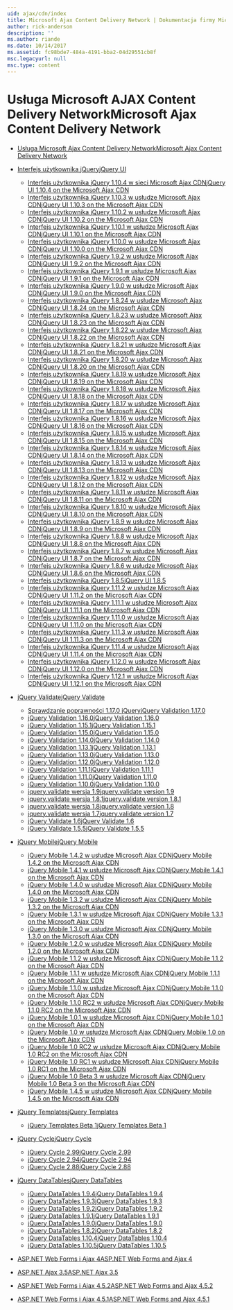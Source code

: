 ```yaml
---
uid: ajax/cdn/index
title: Microsoft Ajax Content Delivery Network | Dokumentacja firmy Microsoft
author: rick-anderson
description: ''
ms.author: riande
ms.date: 10/14/2017
ms.assetid: fc98bde7-484a-4191-bba2-04d29551cb8f
msc.legacyurl: null
msc.type: content
---
```

<a name="microsoft-ajax-content-delivery-network"></a><span data-ttu-id="4e0ae-102">Usługa Microsoft AJAX Content Delivery Network</span><span class="sxs-lookup"><span data-stu-id="4e0ae-102">Microsoft Ajax Content Delivery Network</span></span>
====================
- [<span data-ttu-id="4e0ae-103">Usługa Microsoft Ajax Content Delivery Network</span><span class="sxs-lookup"><span data-stu-id="4e0ae-103">Microsoft Ajax Content Delivery Network</span></span>](overview.md)
- [<span data-ttu-id="4e0ae-104">Interfejs użytkownika jQuery</span><span class="sxs-lookup"><span data-stu-id="4e0ae-104">jQuery UI</span></span>](jquery-ui/index.md)

    - [<span data-ttu-id="4e0ae-105">Interfejs użytkownika jQuery 1.10.4 w sieci Microsoft Ajax CDN</span><span class="sxs-lookup"><span data-stu-id="4e0ae-105">jQuery UI 1.10.4 on the Microsoft Ajax CDN</span></span>](jquery-ui/cdnjqueryui1104.md)
    - [<span data-ttu-id="4e0ae-106">Interfejs użytkownika jQuery 1.10.3 w usłudze Microsoft Ajax CDN</span><span class="sxs-lookup"><span data-stu-id="4e0ae-106">jQuery UI 1.10.3 on the Microsoft Ajax CDN</span></span>](jquery-ui/cdnjqueryui1103.md)
    - [<span data-ttu-id="4e0ae-107">Interfejs użytkownika jQuery 1.10.2 w usłudze Microsoft Ajax CDN</span><span class="sxs-lookup"><span data-stu-id="4e0ae-107">jQuery UI 1.10.2 on the Microsoft Ajax CDN</span></span>](jquery-ui/cdnjqueryui1102.md)
    - [<span data-ttu-id="4e0ae-108">Interfejs użytkownika jQuery 1.10.1 w usłudze Microsoft Ajax CDN</span><span class="sxs-lookup"><span data-stu-id="4e0ae-108">jQuery UI 1.10.1 on the Microsoft Ajax CDN</span></span>](jquery-ui/cdnjqueryui1101.md)
    - [<span data-ttu-id="4e0ae-109">Interfejs użytkownika jQuery 1.10.0 w usłudze Microsoft Ajax CDN</span><span class="sxs-lookup"><span data-stu-id="4e0ae-109">jQuery UI 1.10.0 on the Microsoft Ajax CDN</span></span>](jquery-ui/cdnjqueryui1100.md)
    - [<span data-ttu-id="4e0ae-110">Interfejs użytkownika jQuery 1.9.2 w usłudze Microsoft Ajax CDN</span><span class="sxs-lookup"><span data-stu-id="4e0ae-110">jQuery UI 1.9.2 on the Microsoft Ajax CDN</span></span>](jquery-ui/cdnjqueryui192.md)
    - [<span data-ttu-id="4e0ae-111">Interfejs użytkownika jQuery 1.9.1 w usłudze Microsoft Ajax CDN</span><span class="sxs-lookup"><span data-stu-id="4e0ae-111">jQuery UI 1.9.1 on the Microsoft Ajax CDN</span></span>](jquery-ui/cdnjqueryui191.md)
    - [<span data-ttu-id="4e0ae-112">Interfejs użytkownika jQuery 1.9.0 w usłudze Microsoft Ajax CDN</span><span class="sxs-lookup"><span data-stu-id="4e0ae-112">jQuery UI 1.9.0 on the Microsoft Ajax CDN</span></span>](jquery-ui/cdnjqueryui190.md)
    - [<span data-ttu-id="4e0ae-113">Interfejs użytkownika jQuery 1.8.24 w usłudze Microsoft Ajax CDN</span><span class="sxs-lookup"><span data-stu-id="4e0ae-113">jQuery UI 1.8.24 on the Microsoft Ajax CDN</span></span>](jquery-ui/cdnjqueryui1824.md)
    - [<span data-ttu-id="4e0ae-114">Interfejs użytkownika jQuery 1.8.23 w usłudze Microsoft Ajax CDN</span><span class="sxs-lookup"><span data-stu-id="4e0ae-114">jQuery UI 1.8.23 on the Microsoft Ajax CDN</span></span>](jquery-ui/cdnjqueryui1823.md)
    - [<span data-ttu-id="4e0ae-115">Interfejs użytkownika jQuery 1.8.22 w usłudze Microsoft Ajax CDN</span><span class="sxs-lookup"><span data-stu-id="4e0ae-115">jQuery UI 1.8.22 on the Microsoft Ajax CDN</span></span>](jquery-ui/cdnjqueryui1822.md)
    - [<span data-ttu-id="4e0ae-116">Interfejs użytkownika jQuery 1.8.21 w usłudze Microsoft Ajax CDN</span><span class="sxs-lookup"><span data-stu-id="4e0ae-116">jQuery UI 1.8.21 on the Microsoft Ajax CDN</span></span>](jquery-ui/cdnjqueryui1821.md)
    - [<span data-ttu-id="4e0ae-117">Interfejs użytkownika jQuery 1.8.20 w usłudze Microsoft Ajax CDN</span><span class="sxs-lookup"><span data-stu-id="4e0ae-117">jQuery UI 1.8.20 on the Microsoft Ajax CDN</span></span>](jquery-ui/cdnjqueryui1820.md)
    - [<span data-ttu-id="4e0ae-118">Interfejs użytkownika jQuery 1.8.19 w usłudze Microsoft Ajax CDN</span><span class="sxs-lookup"><span data-stu-id="4e0ae-118">jQuery UI 1.8.19 on the Microsoft Ajax CDN</span></span>](jquery-ui/cdnjqueryui1819.md)
    - [<span data-ttu-id="4e0ae-119">Interfejs użytkownika jQuery 1.8.18 w usłudze Microsoft Ajax CDN</span><span class="sxs-lookup"><span data-stu-id="4e0ae-119">jQuery UI 1.8.18 on the Microsoft Ajax CDN</span></span>](jquery-ui/cdnjqueryui1818.md)
    - [<span data-ttu-id="4e0ae-120">Interfejs użytkownika jQuery 1.8.17 w usłudze Microsoft Ajax CDN</span><span class="sxs-lookup"><span data-stu-id="4e0ae-120">jQuery UI 1.8.17 on the Microsoft Ajax CDN</span></span>](jquery-ui/cdnjqueryui1817.md)
    - [<span data-ttu-id="4e0ae-121">Interfejs użytkownika jQuery 1.8.16 w usłudze Microsoft Ajax CDN</span><span class="sxs-lookup"><span data-stu-id="4e0ae-121">jQuery UI 1.8.16 on the Microsoft Ajax CDN</span></span>](jquery-ui/cdnjqueryui1816.md)
    - [<span data-ttu-id="4e0ae-122">Interfejs użytkownika jQuery 1.8.15 w usłudze Microsoft Ajax CDN</span><span class="sxs-lookup"><span data-stu-id="4e0ae-122">jQuery UI 1.8.15 on the Microsoft Ajax CDN</span></span>](jquery-ui/cdnjqueryui1815.md)
    - [<span data-ttu-id="4e0ae-123">Interfejs użytkownika jQuery 1.8.14 w usłudze Microsoft Ajax CDN</span><span class="sxs-lookup"><span data-stu-id="4e0ae-123">jQuery UI 1.8.14 on the Microsoft Ajax CDN</span></span>](jquery-ui/cdnjqueryui1814.md)
    - [<span data-ttu-id="4e0ae-124">Interfejs użytkownika jQuery 1.8.13 w usłudze Microsoft Ajax CDN</span><span class="sxs-lookup"><span data-stu-id="4e0ae-124">jQuery UI 1.8.13 on the Microsoft Ajax CDN</span></span>](jquery-ui/cdnjqueryui1813.md)
    - [<span data-ttu-id="4e0ae-125">Interfejs użytkownika jQuery 1.8.12 w usłudze Microsoft Ajax CDN</span><span class="sxs-lookup"><span data-stu-id="4e0ae-125">jQuery UI 1.8.12 on the Microsoft Ajax CDN</span></span>](jquery-ui/cdnjqueryui1812.md)
    - [<span data-ttu-id="4e0ae-126">Interfejs użytkownika jQuery 1.8.11 w usłudze Microsoft Ajax CDN</span><span class="sxs-lookup"><span data-stu-id="4e0ae-126">jQuery UI 1.8.11 on the Microsoft Ajax CDN</span></span>](jquery-ui/cdnjqueryui1811.md)
    - [<span data-ttu-id="4e0ae-127">Interfejs użytkownika jQuery 1.8.10 w usłudze Microsoft Ajax CDN</span><span class="sxs-lookup"><span data-stu-id="4e0ae-127">jQuery UI 1.8.10 on the Microsoft Ajax CDN</span></span>](jquery-ui/cdnjqueryui1910.md)
    - [<span data-ttu-id="4e0ae-128">Interfejs użytkownika jQuery 1.8.9 w usłudze Microsoft Ajax CDN</span><span class="sxs-lookup"><span data-stu-id="4e0ae-128">jQuery UI 1.8.9 on the Microsoft Ajax CDN</span></span>](jquery-ui/cdnjqueryui189.md)
    - [<span data-ttu-id="4e0ae-129">Interfejs użytkownika jQuery 1.8.8 w usłudze Microsoft Ajax CDN</span><span class="sxs-lookup"><span data-stu-id="4e0ae-129">jQuery UI 1.8.8 on the Microsoft Ajax CDN</span></span>](jquery-ui/cdnjqueryui188.md)
    - [<span data-ttu-id="4e0ae-130">Interfejs użytkownika jQuery 1.8.7 w usłudze Microsoft Ajax CDN</span><span class="sxs-lookup"><span data-stu-id="4e0ae-130">jQuery UI 1.8.7 on the Microsoft Ajax CDN</span></span>](jquery-ui/cdnjqueryui187.md)
    - [<span data-ttu-id="4e0ae-131">Interfejs użytkownika jQuery 1.8.6 w usłudze Microsoft Ajax CDN</span><span class="sxs-lookup"><span data-stu-id="4e0ae-131">jQuery UI 1.8.6 on the Microsoft Ajax CDN</span></span>](jquery-ui/cdnjqueryui186.md)
    - [<span data-ttu-id="4e0ae-132">Interfejs użytkownika jQuery 1.8.5</span><span class="sxs-lookup"><span data-stu-id="4e0ae-132">jQuery UI 1.8.5</span></span>](jquery-ui/cdnjqueryui185.md)
    - [<span data-ttu-id="4e0ae-133">Interfejs użytkownika jQuery 1.11.2 w usłudze Microsoft Ajax CDN</span><span class="sxs-lookup"><span data-stu-id="4e0ae-133">jQuery UI 1.11.2 on the Microsoft Ajax CDN</span></span>](jquery-ui/cdnjqueryui1112.md)
    - [<span data-ttu-id="4e0ae-134">Interfejs użytkownika jQuery 1.11.1 w usłudze Microsoft Ajax CDN</span><span class="sxs-lookup"><span data-stu-id="4e0ae-134">jQuery UI 1.11.1 on the Microsoft Ajax CDN</span></span>](jquery-ui/cdnjqueryui1111.md)
    - [<span data-ttu-id="4e0ae-135">Interfejs użytkownika jQuery 1.11.0 w usłudze Microsoft Ajax CDN</span><span class="sxs-lookup"><span data-stu-id="4e0ae-135">jQuery UI 1.11.0 on the Microsoft Ajax CDN</span></span>](jquery-ui/cdnjqueryui1110.md)
    - [<span data-ttu-id="4e0ae-136">Interfejs użytkownika jQuery 1.11.3 w usłudze Microsoft Ajax CDN</span><span class="sxs-lookup"><span data-stu-id="4e0ae-136">jQuery UI 1.11.3 on the Microsoft Ajax CDN</span></span>](jquery-ui/cdnjqueryui1113.md)
    - [<span data-ttu-id="4e0ae-137">Interfejs użytkownika jQuery 1.11.4 w usłudze Microsoft Ajax CDN</span><span class="sxs-lookup"><span data-stu-id="4e0ae-137">jQuery UI 1.11.4 on the Microsoft Ajax CDN</span></span>](jquery-ui/cdnjqueryui1114.md)
    - [<span data-ttu-id="4e0ae-138">Interfejs użytkownika jQuery 1.12.0 w usłudze Microsoft Ajax CDN</span><span class="sxs-lookup"><span data-stu-id="4e0ae-138">jQuery UI 1.12.0 on the Microsoft Ajax CDN</span></span>](jquery-ui/cdnjqueryui1120.md)
    - [<span data-ttu-id="4e0ae-139">Interfejs użytkownika jQuery 1.12.1 w usłudze Microsoft Ajax CDN</span><span class="sxs-lookup"><span data-stu-id="4e0ae-139">jQuery UI 1.12.1 on the Microsoft Ajax CDN</span></span>](jquery-ui/cdnjqueryui1121.md)
- [<span data-ttu-id="4e0ae-140">jQuery Validate</span><span class="sxs-lookup"><span data-stu-id="4e0ae-140">jQuery Validate</span></span>](jquery-validate/index.md)

    - [<span data-ttu-id="4e0ae-141">Sprawdzanie poprawności 1.17.0 jQuery</span><span class="sxs-lookup"><span data-stu-id="4e0ae-141">jQuery Validation 1.17.0</span></span>](jquery-validate/cdnjqueryvalidate1170.md)
    - [<span data-ttu-id="4e0ae-142">jQuery Validation 1.16.0</span><span class="sxs-lookup"><span data-stu-id="4e0ae-142">jQuery Validation 1.16.0</span></span>](jquery-validate/cdnjqueryvalidate1160.md)
    - [<span data-ttu-id="4e0ae-143">jQuery Validation 1.15.1</span><span class="sxs-lookup"><span data-stu-id="4e0ae-143">jQuery Validation 1.15.1</span></span>](jquery-validate/cdnjqueryvalidate1151.md)
    - [<span data-ttu-id="4e0ae-144">jQuery Validation 1.15.0</span><span class="sxs-lookup"><span data-stu-id="4e0ae-144">jQuery Validation 1.15.0</span></span>](jquery-validate/cdnjqueryvalidate1150.md)
    - [<span data-ttu-id="4e0ae-145">jQuery Validation 1.14.0</span><span class="sxs-lookup"><span data-stu-id="4e0ae-145">jQuery Validation 1.14.0</span></span>](jquery-validate/cdnjqueryvalidate1140.md)
    - [<span data-ttu-id="4e0ae-146">jQuery Validation 1.13.1</span><span class="sxs-lookup"><span data-stu-id="4e0ae-146">jQuery Validation 1.13.1</span></span>](jquery-validate/cdnjqueryvalidate1131.md)
    - [<span data-ttu-id="4e0ae-147">jQuery Validation 1.13.0</span><span class="sxs-lookup"><span data-stu-id="4e0ae-147">jQuery Validation 1.13.0</span></span>](jquery-validate/cdnjqueryvalidate1130.md)
    - [<span data-ttu-id="4e0ae-148">jQuery Validation 1.12.0</span><span class="sxs-lookup"><span data-stu-id="4e0ae-148">jQuery Validation 1.12.0</span></span>](jquery-validate/cdnjqueryvalidate1120.md)
    - [<span data-ttu-id="4e0ae-149">jQuery Validation 1.11.1</span><span class="sxs-lookup"><span data-stu-id="4e0ae-149">jQuery Validation 1.11.1</span></span>](jquery-validate/cdnjqueryvalidate1111.md)
    - [<span data-ttu-id="4e0ae-150">jQuery Validation 1.11.0</span><span class="sxs-lookup"><span data-stu-id="4e0ae-150">jQuery Validation 1.11.0</span></span>](jquery-validate/cdnjqueryvalidate111.md)
    - [<span data-ttu-id="4e0ae-151">jQuery Validation 1.10.0</span><span class="sxs-lookup"><span data-stu-id="4e0ae-151">jQuery Validation 1.10.0</span></span>](jquery-validate/cdnjqueryvalidate110.md)
    - [<span data-ttu-id="4e0ae-152">jquery.validate wersja 1.9</span><span class="sxs-lookup"><span data-stu-id="4e0ae-152">jquery.validate version 1.9</span></span>](jquery-validate/cdnjqueryvalidate19.md)
    - [<span data-ttu-id="4e0ae-153">jquery.validate wersja 1.8.1</span><span class="sxs-lookup"><span data-stu-id="4e0ae-153">jquery.validate version 1.8.1</span></span>](jquery-validate/cdnjqueryvalidate181.md)
    - [<span data-ttu-id="4e0ae-154">jquery.validate wersja 1.8</span><span class="sxs-lookup"><span data-stu-id="4e0ae-154">jquery.validate version 1.8</span></span>](jquery-validate/cdnjqueryvalidate18.md)
    - [<span data-ttu-id="4e0ae-155">jquery.validate wersja 1.7</span><span class="sxs-lookup"><span data-stu-id="4e0ae-155">jquery.validate version 1.7</span></span>](jquery-validate/cdnjqueryvalidate17.md)
    - [<span data-ttu-id="4e0ae-156">jQuery Validate 1.6</span><span class="sxs-lookup"><span data-stu-id="4e0ae-156">jQuery Validate 1.6</span></span>](jquery-validate/cdnjqueryvalidate16.md)
    - [<span data-ttu-id="4e0ae-157">jQuery Validate 1.5.5</span><span class="sxs-lookup"><span data-stu-id="4e0ae-157">jQuery Validate 1.5.5</span></span>](jquery-validate/cdnjqueryvalidate155.md)
- [<span data-ttu-id="4e0ae-158">jQuery Mobile</span><span class="sxs-lookup"><span data-stu-id="4e0ae-158">jQuery Mobile</span></span>](jquery-mobile/index.md)

    - [<span data-ttu-id="4e0ae-159">jQuery Mobile 1.4.2 w usłudze Microsoft Ajax CDN</span><span class="sxs-lookup"><span data-stu-id="4e0ae-159">jQuery Mobile 1.4.2 on the Microsoft Ajax CDN</span></span>](jquery-mobile/cdnjquerymobile142.md)
    - [<span data-ttu-id="4e0ae-160">jQuery Mobile 1.4.1 w usłudze Microsoft Ajax CDN</span><span class="sxs-lookup"><span data-stu-id="4e0ae-160">jQuery Mobile 1.4.1 on the Microsoft Ajax CDN</span></span>](jquery-mobile/cdnjquerymobile141.md)
    - [<span data-ttu-id="4e0ae-161">jQuery Mobile 1.4.0 w usłudze Microsoft Ajax CDN</span><span class="sxs-lookup"><span data-stu-id="4e0ae-161">jQuery Mobile 1.4.0 on the Microsoft Ajax CDN</span></span>](jquery-mobile/cdnjquerymobile140.md)
    - [<span data-ttu-id="4e0ae-162">jQuery Mobile 1.3.2 w usłudze Microsoft Ajax CDN</span><span class="sxs-lookup"><span data-stu-id="4e0ae-162">jQuery Mobile 1.3.2 on the Microsoft Ajax CDN</span></span>](jquery-mobile/cdnjquerymobile132.md)
    - [<span data-ttu-id="4e0ae-163">jQuery Mobile 1.3.1 w usłudze Microsoft Ajax CDN</span><span class="sxs-lookup"><span data-stu-id="4e0ae-163">jQuery Mobile 1.3.1 on the Microsoft Ajax CDN</span></span>](jquery-mobile/cdnjquerymobile131.md)
    - [<span data-ttu-id="4e0ae-164">jQuery Mobile 1.3.0 w usłudze Microsoft Ajax CDN</span><span class="sxs-lookup"><span data-stu-id="4e0ae-164">jQuery Mobile 1.3.0 on the Microsoft Ajax CDN</span></span>](jquery-mobile/cdnjquerymobile130.md)
    - [<span data-ttu-id="4e0ae-165">jQuery Mobile 1.2.0 w usłudze Microsoft Ajax CDN</span><span class="sxs-lookup"><span data-stu-id="4e0ae-165">jQuery Mobile 1.2.0 on the Microsoft Ajax CDN</span></span>](jquery-mobile/cdnjquerymobile120.md)
    - [<span data-ttu-id="4e0ae-166">jQuery Mobile 1.1.2 w usłudze Microsoft Ajax CDN</span><span class="sxs-lookup"><span data-stu-id="4e0ae-166">jQuery Mobile 1.1.2 on the Microsoft Ajax CDN</span></span>](jquery-mobile/cdnjquerymobile112.md)
    - [<span data-ttu-id="4e0ae-167">jQuery Mobile 1.1.1 w usłudze Microsoft Ajax CDN</span><span class="sxs-lookup"><span data-stu-id="4e0ae-167">jQuery Mobile 1.1.1 on the Microsoft Ajax CDN</span></span>](jquery-mobile/cdnjquerymobile111.md)
    - [<span data-ttu-id="4e0ae-168">jQuery Mobile 1.1.0 w usłudze Microsoft Ajax CDN</span><span class="sxs-lookup"><span data-stu-id="4e0ae-168">jQuery Mobile 1.1.0 on the Microsoft Ajax CDN</span></span>](jquery-mobile/cdnjquerymobile110.md)
    - [<span data-ttu-id="4e0ae-169">jQuery Mobile 1.1.0 RC2 w usłudze Microsoft Ajax CDN</span><span class="sxs-lookup"><span data-stu-id="4e0ae-169">jQuery Mobile 1.1.0 RC2 on the Microsoft Ajax CDN</span></span>](jquery-mobile/cdnjquerymobile110rc2.md)
    - [<span data-ttu-id="4e0ae-170">jQuery Mobile 1.0.1 w usłudze Microsoft Ajax CDN</span><span class="sxs-lookup"><span data-stu-id="4e0ae-170">jQuery Mobile 1.0.1 on the Microsoft Ajax CDN</span></span>](jquery-mobile/cdnjquerymobile101.md)
    - [<span data-ttu-id="4e0ae-171">jQuery Mobile 1.0 w usłudze Microsoft Ajax CDN</span><span class="sxs-lookup"><span data-stu-id="4e0ae-171">jQuery Mobile 1.0 on the Microsoft Ajax CDN</span></span>](jquery-mobile/cdnjquerymobile10.md)
    - [<span data-ttu-id="4e0ae-172">jQuery Mobile 1.0 RC2 w usłudze Microsoft Ajax CDN</span><span class="sxs-lookup"><span data-stu-id="4e0ae-172">jQuery Mobile 1.0 RC2 on the Microsoft Ajax CDN</span></span>](jquery-mobile/cdnjquerymobile10rc2.md)
    - [<span data-ttu-id="4e0ae-173">jQuery Mobile 1.0 RC1 w usłudze Microsoft Ajax CDN</span><span class="sxs-lookup"><span data-stu-id="4e0ae-173">jQuery Mobile 1.0 RC1 on the Microsoft Ajax CDN</span></span>](jquery-mobile/cdnjquerymobile10rc1.md)
    - [<span data-ttu-id="4e0ae-174">jQuery Mobile 1.0 Beta 3 w usłudze Microsoft Ajax CDN</span><span class="sxs-lookup"><span data-stu-id="4e0ae-174">jQuery Mobile 1.0 Beta 3 on the Microsoft Ajax CDN</span></span>](jquery-mobile/cdnjquerymobile10b3.md)
    - [<span data-ttu-id="4e0ae-175">jQuery Mobile 1.4.5 w usłudze Microsoft Ajax CDN</span><span class="sxs-lookup"><span data-stu-id="4e0ae-175">jQuery Mobile 1.4.5 on the Microsoft Ajax CDN</span></span>](jquery-mobile/cdnjquerymobile145.md)
- [<span data-ttu-id="4e0ae-176">jQuery Templates</span><span class="sxs-lookup"><span data-stu-id="4e0ae-176">jQuery Templates</span></span>](jquery-templates/index.md)

    - [<span data-ttu-id="4e0ae-177">jQuery Templates Beta 1</span><span class="sxs-lookup"><span data-stu-id="4e0ae-177">jQuery Templates Beta 1</span></span>](jquery-templates/cdnjquerytemplatesbeta1.md)
- [<span data-ttu-id="4e0ae-178">jQuery Cycle</span><span class="sxs-lookup"><span data-stu-id="4e0ae-178">jQuery Cycle</span></span>](jquery-cycle/index.md)

    - [<span data-ttu-id="4e0ae-179">jQuery Cycle 2.99</span><span class="sxs-lookup"><span data-stu-id="4e0ae-179">jQuery Cycle 2.99</span></span>](jquery-cycle/cdnjquerycycle299.md)
    - [<span data-ttu-id="4e0ae-180">jQuery Cycle 2.94</span><span class="sxs-lookup"><span data-stu-id="4e0ae-180">jQuery Cycle 2.94</span></span>](jquery-cycle/cdnjquerycycle294.md)
    - [<span data-ttu-id="4e0ae-181">jQuery Cycle 2.88</span><span class="sxs-lookup"><span data-stu-id="4e0ae-181">jQuery Cycle 2.88</span></span>](jquery-cycle/cdnjquerycycle288.md)
- [<span data-ttu-id="4e0ae-182">jQuery DataTables</span><span class="sxs-lookup"><span data-stu-id="4e0ae-182">jQuery DataTables</span></span>](jquery-datatables/index.md)

    - [<span data-ttu-id="4e0ae-183">jQuery DataTables 1.9.4</span><span class="sxs-lookup"><span data-stu-id="4e0ae-183">jQuery DataTables 1.9.4</span></span>](jquery-datatables/cdnjquerydatatables194.md)
    - [<span data-ttu-id="4e0ae-184">jQuery DataTables 1.9.3</span><span class="sxs-lookup"><span data-stu-id="4e0ae-184">jQuery DataTables 1.9.3</span></span>](jquery-datatables/cdnjquerydatatables193.md)
    - [<span data-ttu-id="4e0ae-185">jQuery DataTables 1.9.2</span><span class="sxs-lookup"><span data-stu-id="4e0ae-185">jQuery DataTables 1.9.2</span></span>](jquery-datatables/cdnjquerydatatables192.md)
    - [<span data-ttu-id="4e0ae-186">jQuery DataTables 1.9.1</span><span class="sxs-lookup"><span data-stu-id="4e0ae-186">jQuery DataTables 1.9.1</span></span>](jquery-datatables/cdnjquerydatatables191.md)
    - [<span data-ttu-id="4e0ae-187">jQuery DataTables 1.9.0</span><span class="sxs-lookup"><span data-stu-id="4e0ae-187">jQuery DataTables 1.9.0</span></span>](jquery-datatables/cdnjquerydatatables190.md)
    - [<span data-ttu-id="4e0ae-188">jQuery DataTables 1.8.2</span><span class="sxs-lookup"><span data-stu-id="4e0ae-188">jQuery DataTables 1.8.2</span></span>](jquery-datatables/cdnjquerydatatables182.md)
    - [<span data-ttu-id="4e0ae-189">jQuery DataTables 1.10.4</span><span class="sxs-lookup"><span data-stu-id="4e0ae-189">jQuery DataTables 1.10.4</span></span>](jquery-datatables/cdnjquerydatatables104.md)
    - [<span data-ttu-id="4e0ae-190">jQuery DataTables 1.10.5</span><span class="sxs-lookup"><span data-stu-id="4e0ae-190">jQuery DataTables 1.10.5</span></span>](jquery-datatables/cdnjquerydatatables105.md)
- [<span data-ttu-id="4e0ae-191">ASP.NET Web Forms i Ajax 4</span><span class="sxs-lookup"><span data-stu-id="4e0ae-191">ASP.NET Web Forms and Ajax 4</span></span>](cdnajax4.md)
- [<span data-ttu-id="4e0ae-192">ASP.NET Ajax 3.5</span><span class="sxs-lookup"><span data-stu-id="4e0ae-192">ASP.NET Ajax 3.5</span></span>](cdnajax35.md)
- [<span data-ttu-id="4e0ae-193">ASP.NET Web Forms i Ajax 4.5.2</span><span class="sxs-lookup"><span data-stu-id="4e0ae-193">ASP.NET Web Forms and Ajax 4.5.2</span></span>](cdnajax452.md)
- [<span data-ttu-id="4e0ae-194">ASP.NET Web Forms i Ajax 4.5.1</span><span class="sxs-lookup"><span data-stu-id="4e0ae-194">ASP.NET Web Forms and Ajax 4.5.1</span></span>](cdnajax451.md)

